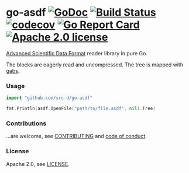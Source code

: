 # go-asdf [![GoDoc](https://godoc.org/github.com/src-d/go-asdf?status.svg)](http://godoc.org/github.com/src-d/go-asdf) [![Build Status](https://travis-ci.com/src-d/go-asdf.svg?branch=master)](https://travis-ci.com/src-d/go-asdf) [![codecov](https://codecov.io/github/src-d/go-asdf/coverage.svg)](https://codecov.io/gh/src-d/go-asdf) [![Go Report Card](https://goreportcard.com/badge/github.com/src-d/go-asdf)](https://goreportcard.com/report/github.com/src-d/go-asdf) [![Apache 2.0 license](https://img.shields.io/badge/License-Apache%202.0-blue.svg)](https://opensource.org/licenses/Apache-2.0)

[Advanced Scientific Data Format](https://github.com/spacetelescope/asdf-standard) reader library in pure Go.

The blocks are eagerly read and uncompressed. The tree is mapped with [gabs](https://github.com/Jeffail/gabs).

### Usage

```go
import "github.com/src-d/go-asdf"

fmt.Println(asdf.OpenFile("path/to/file.asdf", nil).Tree)
```

### Contributions

...are welcome, see [CONTRIBUTING](CONTRIBUTING.md) and [code of conduct](CODE_OF_CONDUCT.md).

### License

Apache 2.0, see [LICENSE](LICENSE).